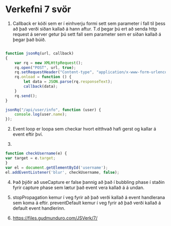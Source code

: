 # Verkefni 7 svör

1. Callback er kóði sem er í einhverju formi sett sem parameter í fall til þess að það verði síðan kallað á hann aftur.  T.d þegar þú ert að senda http request á server getur þú sett fall sem parameter sem er síðan kallað á þegar það búið.

```javascript

function jsonRq(url, callback)
{
    var rq = new XMLHttpRequest();
    rq.open("POST", url, true);
    rq.setRequestHeader("Content-type", "application/x-www-form-urlencoded");
    rq.onload = function () {
        let data = JSON.parse(rq.responseText);
        callback(data);
    }
    rq.send();
}

jsonRq("/api/user/info", function (user) {
    console.log(user.name);
});


```

2. Event loop er loopa sem checkar hvort eitthvað hafi gerst og kallar á event eftir því.

3. 

```javascript
function checkUsername(e) {
var target = e.target;
}
var el = document.getElementById('username');
el.addEventListener('blur', checkUsername, false);
```

4. Það þýðir að useCapture er false þannig að það í bubbling phase í staðin fyrir capture phase sem lætur það event vera kallað á á undan.

5. 
    stopPropagation kemur í veg fyrir að það verði kallað á event handlerana sem koma á eftir.
    preventDefault kemur í veg fyrir að það verði kallað á default event handlerinn.
    
6. https://files.gudmunduro.com/JSVerk/7/
